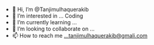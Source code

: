 - 👋 Hi, I’m @Tanjimulhaquerakib
- 👀 I’m interested in ... Coding
- 🌱 I’m currently learning ...
- 💞️ I’m looking to collaborate on ...
- 📫 How to reach me ...tanjimulhaquerakib@gmali.com 

<!---
Tanjimulhaquerakib/Tanjimulhaquerakib is a ✨ special ✨ repository because its `README.md` (this file) appears on your GitHub profile.
You can click the Preview link to take a look at your changes.
--->
